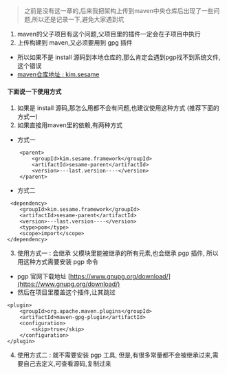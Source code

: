 > 之前是没有这一章的,后来我把架构上传到maven中央仓库后出现了一些问题,所以还是记录一下,避免大家遇到坑
1. maven的父子项目有这个问题,父项目里的插件一定会在子项目中执行
2. 上传构建到 maven,又必须要用到 gpg 插件
- 所以如果不是 install 源码到本地仓库的,那么肯定会遇到pgp找不到系统文件,这个错误
- [maven仓库地址 : kim.sesame](http://search.maven.org/#search%7Cga%7C1%7Ckim.sesame)

#### 下面说一下使用方式
1. 如果是 install 源码,那怎么用都不会有问题,也建议使用这种方式 (推荐下面的方式一)
2. 如果直接用maven里的依赖,有两种方式
- 方式一
```
    <parent>
        <groupId>kim.sesame.framework</groupId>
        <artifactId>sesame-parent</artifactId>
        <version>---last.version----</version>
    </parent>
```
- 方式二
```
 <dependency>
    <groupId>kim.sesame.framework</groupId>
    <artifactId>sesame-parent</artifactId>
    <version>---last.version----</version>
    <type>pom</type>
    <scope>import</scope>
</dependency>
```
3. 使用方式一 : 会继承 父模块里能被继承的所有元素,也会继承 pgp 插件, 所以用这种方式需要安装 pgp 命令
- pgp 官网下载地址 [https://www.gnupg.org/download/](https://www.gnupg.org/download/)
- 然后在项目里覆盖这个插件,让其跳过
```
<plugin>
    <groupId>org.apache.maven.plugins</groupId>
    <artifactId>maven-gpg-plugin</artifactId>
    <configuration>
        <skip>true</skip>
    </configuration>
</plugin>
```
4. 使用方式二 : 就不需要安装 pgp 工具, 但是,有很多常量都不会被继承过来,需要自己去定义,可查看源码,复制过来


